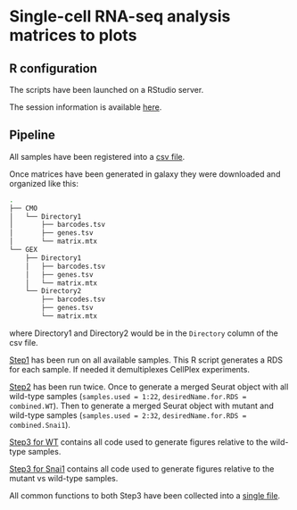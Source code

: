# Single-cell RNA-seq analysis matrices to plots

## R configuration

The scripts have been launched on a RStudio server.

The session information is available [here](./sessionInfo_WT.txt).

## Pipeline

All samples have been registered into a [csv file](./metadata.csv).

Once matrices have been generated in galaxy they were downloaded and organized like this:

```bash
.
├── CMO
│   └── Directory1
│       ├── barcodes.tsv
│       ├── genes.tsv
│       └── matrix.mtx
└── GEX
    ├── Directory1
    │   ├── barcodes.tsv
    │   ├── genes.tsv
    │   └── matrix.mtx
    └── Directory2
        ├── barcodes.tsv
        ├── genes.tsv
        └── matrix.mtx
```

where Directory1 and Directory2 would be in the `Directory` column of the csv file.

[Step1](./Step1.Seurat.Demultiplexing.Analysis.R) has been run on all available samples. This R script generates a RDS for each sample. If needed it demultiplexes CellPlex experiments.

[Step2](./Step2.Seurat.Analysis.and.Merging.R) has been run twice. Once to generate a merged Seurat object with all wild-type samples (`samples.used = 1:22`, `desiredName.for.RDS = combined.WT`). Then to generate a merged Seurat object with mutant and wild-type samples (`samples.used = 2:32`, `desiredName.for.RDS = combined.Snai1`).

[Step3 for WT](./Step3.WT.qmd) contains all code used to generate figures relative to the wild-type samples.

[Step3 for Snai1](./Step3.Snai1.qmd) contains all code used to generate figures relative to the mutant vs wild-type samples.

All common functions to both Step3 have been collected into a [single file](./scRNAseqFunctions.R).
